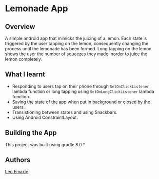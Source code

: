 # Lemonade App

## Overview
A simple android app that mimicks the juicing of a lemon.
Each state is triggered by the user tapping on the lemon, consequently changing the process until the lemonade has been formed.
Long tapping on the lemon shows the user the number of squeezes they made inorder to juice the lemon completely.

## What I learnt
* Responding to users tap on their phone through `SetOnClickListener` lambda function or long tapping using `SetOnLongClickListener` lambda function.
* Saving the state of the app when put in background or closed by the users.
* Transistioning between states and using Snackbars.
* Using Android ConstraintLayout.

## Building the App
This project was built using gradle 8.0.*

## Authors
[Leo Emaxie](https://github.com/leoemaxie)
